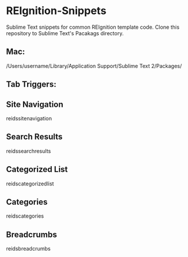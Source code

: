 REIgnition-Snippets
===================

Sublime Text snippets for common REIgnition template code. Clone this repository to Sublime Text's Pacakags directory.

Mac:
-----------------
/Users/username/Library/Application Support/Sublime Text 2/Packages/

Tab Triggers:
-------

Site Navigation
-----------------

reidssitenavigation

Search Results
-----------------

reidssearchresults

Categorized List
-----------------

reidscategorizedlist

Categories
-----------------

reidscategories

Breadcrumbs
-----------------

reidsbreadcrumbs
